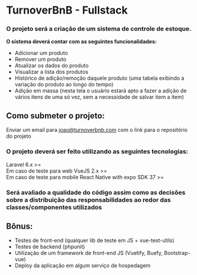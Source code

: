 # TurnoverBnB - Fullstack
### O projeto será a criação de um sistema de controle de estoque.

<b>O sistema deverá contar com as seguintes funcionalidades:</b>

* Adicionar um produto
* Remover um produto
* Atualizar os dados do produto
* Visualizar a lista dos produtos
* Histórico de adição/remoção daquele produto (uma tabela exibindo a variação do produto ao longo do tempo)
* Adição em massa (nesta tela o usuário estará apto a fazer a adição de vários itens de uma só vez, sem a necessidade de salvar item a item)

## Como submeter o projeto:
Enviar um email para joao@turnoverbnb.com com o link para o repositório do projeto


### O projeto deverá ser feito utilizando as seguintes tecnologias:

<p>Laravel 6.x >= </br>
Em caso de teste para web
VueJS 2.x >= </br>
Em caso de teste para mobile
React Native with expo SDK 37 >=
</p>

### Será avaliado a qualidade do código assim como as decisões sobre a distribuição das responsabilidades ao redor das classes/componentes utilizados

## Bônus:
* Testes de front-end (qualquer lib de teste em JS + vue-test-utils)
* Testes de backend (phpunit)
* Utilização de um framework de front-end JS (Vuetify, Buefy, Bootstrap-vue)
* Deploy da aplicação em algum serviço de hospedagem
